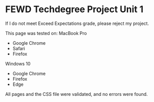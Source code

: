 # FEWD Techdegree Project Unit 1

If I do not meet Exceed Expectations grade, please reject my project.

This page was tested on:
MacBook Pro
- Google Chrome
- Safari
- Firefox

Windows 10
- Google Chrome
- Firefox
- Edge

All pages and the CSS file were validated, and no errors were found.
